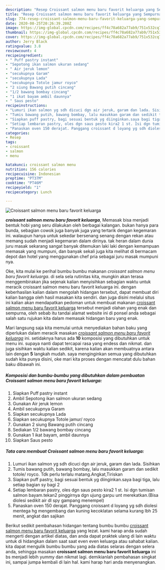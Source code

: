 ```yaml
---
description: "Resep Croissant salmon menu baru favorit keluarga yang Sempurna"
title: "Resep Croissant salmon menu baru favorit keluarga yang Sempurna"
slug: 774-resep-croissant-salmon-menu-baru-favorit-keluarga-yang-sempurna
date: 2020-08-25T20:26:39.208Z
image: https://img-global.cpcdn.com/recipes/ff4c78a682a77ab9/751x532cq70/croissant-salmon-menu-baru-favorit-keluarga-foto-resep-utama.jpg
thumbnail: https://img-global.cpcdn.com/recipes/ff4c78a682a77ab9/751x532cq70/croissant-salmon-menu-baru-favorit-keluarga-foto-resep-utama.jpg
cover: https://img-global.cpcdn.com/recipes/ff4c78a682a77ab9/751x532cq70/croissant-salmon-menu-baru-favorit-keluarga-foto-resep-utama.jpg
author: Jerry Black
ratingvalue: 3.8
reviewcount: 4
recipeingredient:
- " Puff pastry instant"
- "Sepotong ikan salmon ukuran sedang"
- " Air jeruk lemon"
- "secukupnya Garam"
- "secukupnya Lada"
- "secukupnya Totole jamur royco"
- "2 siung Bawang putih cincang"
- "1/2 bawang bombay cincang"
- "1 ikat bayam ambil daunnya"
- " Saus pesto"
recipeinstructions:
- "Lumuri ikan salmon yg sdh dicuci dgn air jeruk, garam dan lada. Sisihkan"
- "Tumis bawang putih, bawang bombay, lalu masukkan garam dan sedikit totole/ royco. Tdk perlu terlalu matang.Angkat,Tiriskan"
- "Siapkan puff pastry, bagi sesuai bentuk yg diinginkan.saya bagi tiga, lalu setiap bagian sy bagi 2"
- "Setiap lembaran pastry, oles dgn saus pesto kira2 1 st. Isi dgn tumisan salmon bayam.tekan2 pinggirnya dgn ujung garpu unt merekatkan.(Bisa diolesi sedikit air dl spy gampang menempel)"
- "Panaskan oven 150 derajat. Panggang croissant d loyang yg sdh diolesi mentega hg mengembang dan kuning kecoklatan selama kurang lbh 25 menit, angkat dan sajikan"
categories:
- Resep
tags:
- croissant
- salmon
- menu

katakunci: croissant salmon menu 
nutrition: 156 calories
recipecuisine: Indonesian
preptime: "PT37M"
cooktime: "PT46M"
recipeyield: "1"
recipecategory: Lunch

---
```



![Croissant salmon menu baru favorit keluarga](https://img-global.cpcdn.com/recipes/ff4c78a682a77ab9/751x532cq70/croissant-salmon-menu-baru-favorit-keluarga-foto-resep-utama.jpg)

<b><i>croissant salmon menu baru favorit keluarga</i></b>, Memasak bisa menjadi bentuk hobi yang seru dilakukan oleh berbagai kalangan. bukan hanya para bunda, sebagian cowok juga banyak juga yang tertarik dengan kegemaran ini. walaupun hanya untuk sekedar bersenang senang dengan rekan atau memang sudah menjadi kegemaran dalam dirinya. tak heran dalam dunia juru masak sekarang sangat banyak ditemukan laki laki dengan kemampuan memasak yang mumpuni, dan banyak sekali juga kita melihat di bermacam depot dan hotel yang menggunakan chef pria sebagai juru masak mumpuni nya.



Oke, kita mulai ke perihal bumbu bumbu makanan <i>croissant salmon menu baru favorit keluarga</i>. di sela sela rutinitas kita, mungkin akan terasa menggembirakan jika sejenak kalian menyisihkan sebagian waktu untuk meracik croissant salmon menu baru favorit keluarga ini. dengan keberhasilan kalian dalam mengolah hidangan tersebut, dapat membuat diri kalian bangga oleh hasil masakan kita sendiri. dan juga disini melalui situs ini kalian akan mendapatkan pedoman untuk membuat makanan <u>croissant salmon menu baru favorit keluarga</u> tersebut menjadi olahan yang enak dan sempurna, oleh sebab itu tandai alamat website ini di ponsel anda sebagai salah satu rujukan kita dalam memasak hidangan baru yang enak.


Mari langsung saja kita memulai untuk menyediakan bahan baku yang diperlukan dalam meracik masakan <u><i>croissant salmon menu baru favorit keluarga</i></u> ini. setidaknya harus ada <b>10</b> komposisi yang dibutuhkan untuk menu ini. supaya nanti dapat tercapai rasa yang endess dan nikmat. dan juga sisihkan waktu kalian sedikit, karena kalian akan membuatnya antara lain dengan <b>5</b> langkah mudah. saya menginginkan semua yang dibutuhkan sudah kita punya disini, oke mari kita proses dengan mencatat dulu bahan baku dibawah ini.

<!--inarticleads1-->

##### Komposisi dan bumbu-bumbu yang dibutuhkan dalam pembuatan Croissant salmon menu baru favorit keluarga:

1. Siapkan  Puff pastry instant
1. Ambil Sepotong ikan salmon ukuran sedang
1. Gunakan  Air jeruk lemon
1. Ambil secukupnya Garam
1. Siapkan secukupnya Lada
1. Siapkan secukupnya Totole jamur/ royco
1. Gunakan 2 siung Bawang putih cincang
1. Sediakan 1/2 bawang bombay cincang
1. Gunakan 1 ikat bayam, ambil daunnya
1. Siapkan  Saus pesto




<!--inarticleads2-->

##### Tata cara membuat Croissant salmon menu baru favorit keluarga:

1. Lumuri ikan salmon yg sdh dicuci dgn air jeruk, garam dan lada. Sisihkan
1. Tumis bawang putih, bawang bombay, lalu masukkan garam dan sedikit totole/ royco. Tdk perlu terlalu matang.Angkat,Tiriskan
1. Siapkan puff pastry, bagi sesuai bentuk yg diinginkan.saya bagi tiga, lalu setiap bagian sy bagi 2
1. Setiap lembaran pastry, oles dgn saus pesto kira2 1 st. Isi dgn tumisan salmon bayam.tekan2 pinggirnya dgn ujung garpu unt merekatkan.(Bisa diolesi sedikit air dl spy gampang menempel)
1. Panaskan oven 150 derajat. Panggang croissant d loyang yg sdh diolesi mentega hg mengembang dan kuning kecoklatan selama kurang lbh 25 menit, angkat dan sajikan




Berikut sedikit pembahasan hidangan tentang bumbu bumbu <u>croissant salmon menu baru favorit keluarga</u> yang lezat. kami harap anda sudah mengerti dengan artikel diatas, dan anda dapat praktek ulang di lain waktu untuk di hidangkan dalam saat saat even even keluarga atau sahabat kalian. kita dapat mengulik bumbu bumbu yang ada diatas selaras dengan selera anda, sehingga masakan <b>croissant salmon menu baru favorit keluarga</b> ini bs menjadi lebih yummy dan nikmat lagi. demikianlah pembahasan singkat ini, sampai jumpa kembali di lain hal. kami harap hari anda menyenangkan.
